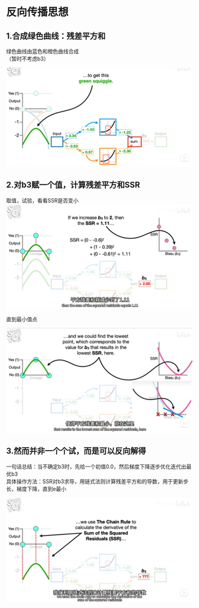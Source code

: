 # 反向传播思想

## 1.合成绿色曲线：残差平方和
绿色曲线由蓝色和橙色曲线合成  
（暂时不考虑b3）

![1](./images/1.png) 

## 2.对b3赋一个值，计算残差平方和SSR
取值，试验，看看SSR是否变小
![2](./images/2.png)

直到最小值点  

![3](./images/3.png)


## 3.然而并非一个个试，而是可以反向解得
一句话总结：当不确定b3时，先给一个初值0.0，然后梯度下降逐步优化迭代出最优b3  
具体操作方法：SSR对b3求导，用链式法则计算残差平方和的导数，用于更新步长，梯度下降，直到e最小

![4](./images/4.png)
